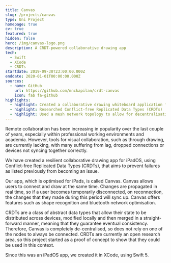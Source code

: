 ```yaml
---
title: Canvas
slug: /projects/canvas
type: Uni Project
homepage: true
cv: true
featured: true
hidden: false
hero: /img/canvas-logo.png
description: A CRDT-powered collaborative drawing app
tech:
  - Swift
  - XCode
  - CRDTs
startdate: 2019-09-30T23:00:00.000Z
enddate: 2020-01-01T00:00:00.000Z
sources:
  - name: GitHub
    url: https://github.com/mnckapilan/crdt-canvas
    icon: fab fa-github
highlights:
  - highlight: Created a collaborative drawing whiteboard application for iOS
  - highlight: Researched Conflict-free Replicated Data Types (CRDTs)
  - highlight: Used a mesh network topology to allow for decentralisation
---
```


Remote collaboration has been increasing in popularity over the last couple of years, especially within professional working environments and academia. However, tools for visual collaboration, such as through drawing, are currently lacking, with many suffering from lag, dropped connections or devices not syncing together correctly.

We have created a resilient collaborative drawing app for iPadOS, using Conflict-free Replicated Data Types (CRDTs), that aims to prevent failures as listed previously from becoming an issue.

Our app, which is optimised for iPads, is called Canvas. Canvas allows users to connect and draw at the same time. Changes are propagated in real time, so if a user becomes temporarily disconnected, on reconnection, the changes that they made during this period will sync up. Canvas offers features such as shape recognition and bluetooth network optimisation.

CRDTs are a class of abstract data types that allow their state to be distributed across devices, modified locally and then merged in a straight-forward manner, meaning that they guarantee eventual consistency. Therefore, Canvas is completely de-centralised, so does not rely on one of the nodes to always be connected. CRDTs are currently an open research area, so this project started as a proof of concept to show that they could be used in this context.

Since this was an iPadOS app, we created it in XCode, using Swift 5.
